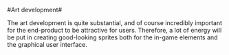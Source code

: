 #Art development#

The art development is quite substantial, and of course incredibly important for the end-product to be attractive for users. Therefore, a lot of energy will be put in creating good-looking sprites both for the in-game elements and the graphical user interface.
